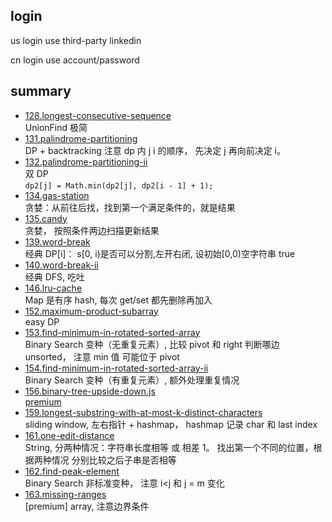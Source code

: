 ## login

us login use third-party linkedin

cn login use account/password

## summary

- [128.longest-consecutive-sequence](./128.longest-consecutive-sequence.js) \
  UnionFind 极简
- [131.palindrome-partitioning](./131.palindrome-partitioning.rb) \
  DP + backtracking
  注意 dp 内 j i 的顺序， 先决定 j 再向前决定 i。
- [132.palindrome-partitioning-ii](./132.palindrome-partitioning-ii.js) \
  双 DP \
  `dp2[j] = Math.min(dp2[j], dp2[i - 1] + 1);`
- [134.gas-station](./134.gas-station.js) \
  贪婪：从前往后找，找到第一个满足条件的，就是结果
- [135.candy](./135.candy.js) \
  贪婪， 按照条件两边扫描更新结果
- [139.word-break](./139.word-break.js) \
  经典 DP[i]： s[0, i)是否可以分割,左开右闭, 设初始[0,0)空字符串 true
- [140.word-break-ii](./140.word-break-ii.js) \
  经典 DFS, 吃吐
- [146.lru-cache](./146.lru-cache.js) \
  Map 是有序 hash, 每次 get/set 都先删除再加入
- [152.maximum-product-subarray](./152.maximum-product-subarray.js) \
  easy DP
- [153.find-minimum-in-rotated-sorted-array](./153.find-minimum-in-rotated-sorted-array.js) \
  Binary Search 变种（无重复元素）, 比较 pivot 和 right 判断哪边 unsorted， 注意 min 值 可能位于 pivot
- [154.find-minimum-in-rotated-sorted-array-ii](./154.find-minimum-in-rotated-sorted-array-ii.js) \
  Binary Search 变种（有重复元素）, 额外处理重复情况
- [156.binary-tree-upside-down.js](./156.binary-tree-upside-down.js) \
  [premium](156.binary-tree-upsidedown.md)
- [159.longest-substring-with-at-most-k-distinct-characters](./159.longest-substring-with-at-most-k-distinct-characters.js) \
  sliding window, 左右指针 + hashmap， hashmap 记录 char 和 last index
- [161.one-edit-distance](./161.one-edit-distance.js) \
  String, 分两种情况：字符串长度相等 或 相差 1。 找出第一个不同的位置，根据两种情况 分别比较之后子串是否相等
- [162.find-peak-element](./162.find-peak-element.js) \
  Binary Search 非标准变种， 注意 i<j 和 j = m 变化
- [163.missing-ranges](./163.missing-ranges.js) \
  [premium] array, 注意边界条件
